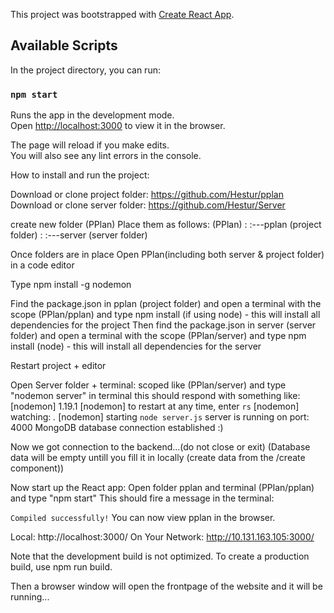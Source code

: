 This project was bootstrapped with [Create React App](https://github.com/facebook/create-react-app).

## Available Scripts

In the project directory, you can run:

### `npm start`

Runs the app in the development mode.<br>
Open [http://localhost:3000](http://localhost:3000) to view it in the browser.

The page will reload if you make edits.<br>
You will also see any lint errors in the console.


How to install and run the project:

Download or clone project folder: https://github.com/Hestur/pplan
Download or clone server folder: https://github.com/Hestur/Server

create new folder (PPlan)
Place them as follows:
(PPlan)
:
:---pplan (project folder)
:
:---server (server folder)

Once folders are in place
Open PPlan(including both server & project folder) in a code editor

Type npm install -g nodemon

Find the package.json in pplan (project folder) and open a terminal with the scope (PPlan/pplan) and type npm install (if using node) - this will install all dependencies for the project 
Then find the package.json in server (server folder) and open a terminal with the scope (PPlan/server) and type npm install (node) - this will install all dependencies for the server 

Restart project + editor

Open Server folder + terminal: scoped like (PPlan/server) and type "nodemon server" in terminal
this should respond with something like: 
[nodemon] 1.19.1
[nodemon] to restart at any time, enter `rs`
[nodemon] watching: *.*
[nodemon] starting `node server.js`
server is running on port: 4000
MongoDB database connection established :)

Now we got connection to the backend...(do not close or exit)
(Database data will be empty untill you fill it in locally (create data from the /create component))




Now start up the React app:
Open folder pplan and terminal (PPlan/pplan) and type "npm start"
This should fire a message in the terminal: 

`Compiled successfully!`
You can now view pplan in the browser.

  Local:            http://localhost:3000/
  On Your Network:  http://10.131.163.105:3000/

Note that the development build is not optimized.
To create a production build, use npm run build.

Then a browser window will open the frontpage of the website and it will be running...







